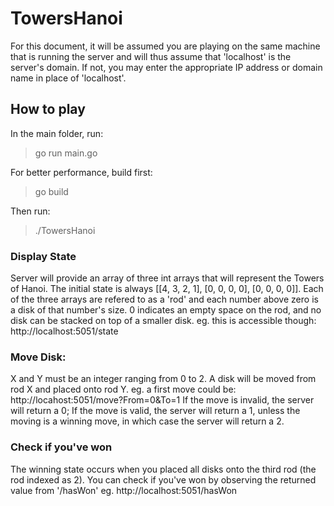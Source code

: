 # TowersHanoi

For this document, it will be assumed you are playing on the same machine that is running the server and will thus assume that 'localhost' is the server's domain.  If not, you may enter the appropriate IP address or domain name in place of 'localhost'.

## How to play

In the main folder, run:
>go run main.go

For better performance, build first:
>go build

Then run:
>./TowersHanoi

### Display State
Server will provide an array of three int arrays that will represent the Towers of Hanoi.
The initial state is always [[4, 3, 2, 1], [0, 0, 0, 0], [0, 0, 0, 0]].
Each of the three arrays are refered to as a 'rod' and each number above zero is a disk of that number's size.
0 indicates an empty space on the rod, and no disk can be stacked on top of a smaller disk.
eg. this is accessible though: http://localhost:5051/state

### Move Disk: 
X and Y must be an integer ranging from 0 to 2.  A disk will be moved from rod X and placed onto rod Y.
eg. a first move could be: http://locahost:5051/move?From=0&To=1
If the move is invalid, the server will return a 0;
If the move is valid, the server will return a 1, unless the moving is a winning move, in which case the server will return a 2.

### Check if you've won
The winning state occurs when you placed all disks onto the third rod (the rod indexed as 2).
You can check if you've won by observing the returned value from '/hasWon'
eg. http://localhost:5051/hasWon
